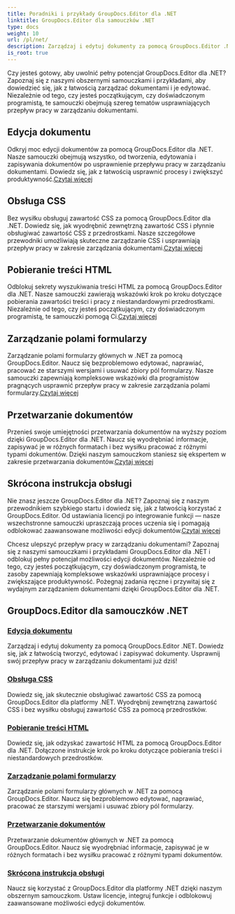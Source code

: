 ```yaml
---
title: Poradniki i przykłady GroupDocs.Editor dla .NET
linktitle: GroupDocs.Editor dla samouczków .NET
type: docs
weight: 10
url: /pl/net/
description: Zarządzaj i edytuj dokumenty za pomocą GroupDocs.Editor .NET. Naucz się przetwarzania dokumentów, edytowania dokumentów, wyszukiwania treści HTML, zarządzania polami formularzy i nie tylko!
is_root: true
---
```


Czy jesteś gotowy, aby uwolnić pełny potencjał GroupDocs.Editor dla .NET? Zapoznaj się z naszymi obszernymi samouczkami i przykładami, aby dowiedzieć się, jak z łatwością zarządzać dokumentami i je edytować. Niezależnie od tego, czy jesteś początkującym, czy doświadczonym programistą, te samouczki obejmują szereg tematów usprawniających przepływ pracy w zarządzaniu dokumentami.

## Edycja dokumentu

 Odkryj moc edycji dokumentów za pomocą GroupDocs.Editor dla .NET. Nasze samouczki obejmują wszystko, od tworzenia, edytowania i zapisywania dokumentów po usprawnienie przepływu pracy w zarządzaniu dokumentami. Dowiedz się, jak z łatwością usprawnić procesy i zwiększyć produktywność.[Czytaj więcej](./document-editing/)

## Obsługa CSS

 Bez wysiłku obsługuj zawartość CSS za pomocą GroupDocs.Editor dla .NET. Dowiedz się, jak wyodrębnić zewnętrzną zawartość CSS i płynnie obsługiwać zawartość CSS z przedrostkami. Nasze szczegółowe przewodniki umożliwiają skuteczne zarządzanie CSS i usprawniają przepływ pracy w zakresie zarządzania dokumentami.[Czytaj więcej](./css-handling/)

## Pobieranie treści HTML

Odblokuj sekrety wyszukiwania treści HTML za pomocą GroupDocs.Editor dla .NET. Nasze samouczki zawierają wskazówki krok po kroku dotyczące pobierania zawartości treści i pracy z niestandardowymi przedrostkami. Niezależnie od tego, czy jesteś początkującym, czy doświadczonym programistą, te samouczki pomogą Ci.[Czytaj więcej](./html-content-retrieval/)

## Zarządzanie polami formularzy

 Zarządzanie polami formularzy głównych w .NET za pomocą GroupDocs.Editor. Naucz się bezproblemowo edytować, naprawiać, pracować ze starszymi wersjami i usuwać zbiory pól formularzy. Nasze samouczki zapewniają kompleksowe wskazówki dla programistów pragnących usprawnić przepływ pracy w zakresie zarządzania polami formularzy.[Czytaj więcej](./form-field-management/)

## Przetwarzanie dokumentów

 Przenieś swoje umiejętności przetwarzania dokumentów na wyższy poziom dzięki GroupDocs.Editor dla .NET. Naucz się wyodrębniać informacje, zapisywać je w różnych formatach i bez wysiłku pracować z różnymi typami dokumentów. Dzięki naszym samouczkom staniesz się ekspertem w zakresie przetwarzania dokumentów.[Czytaj więcej](./document-processing/)

## Skrócona instrukcja obsługi

Nie znasz jeszcze GroupDocs.Editor dla .NET? Zapoznaj się z naszym przewodnikiem szybkiego startu i dowiedz się, jak z łatwością korzystać z GroupDocs.Editor. Od ustawiania licencji po integrowanie funkcji — nasze wszechstronne samouczki upraszczają proces uczenia się i pomagają odblokować zaawansowane możliwości edycji dokumentów.[Czytaj więcej](./quick-start-guide/)

Chcesz ulepszyć przepływ pracy w zarządzaniu dokumentami? Zapoznaj się z naszymi samouczkami i przykładami GroupDocs.Editor dla .NET i odblokuj pełny potencjał możliwości edycji dokumentów. Niezależnie od tego, czy jesteś początkującym, czy doświadczonym programistą, te zasoby zapewniają kompleksowe wskazówki usprawniające procesy i zwiększające produktywność. Pożegnaj zadania ręczne i przywitaj się z wydajnym zarządzaniem dokumentami dzięki GroupDocs.Editor dla .NET.
## GroupDocs.Editor dla samouczków .NET 
### [Edycja dokumentu](./document-editing/)
Zarządzaj i edytuj dokumenty za pomocą GroupDocs.Editor .NET. Dowiedz się, jak z łatwością tworzyć, edytować i zapisywać dokumenty. Usprawnij swój przepływ pracy w zarządzaniu dokumentami już dziś!
### [Obsługa CSS](./css-handling/)
Dowiedz się, jak skutecznie obsługiwać zawartość CSS za pomocą GroupDocs.Editor dla platformy .NET. Wyodrębnij zewnętrzną zawartość CSS i bez wysiłku obsługuj zawartość CSS za pomocą przedrostków.
### [Pobieranie treści HTML](./html-content-retrieval/)
Dowiedz się, jak odzyskać zawartość HTML za pomocą GroupDocs.Editor dla .NET. Dołączone instrukcje krok po kroku dotyczące pobierania treści i niestandardowych przedrostków.
### [Zarządzanie polami formularzy](./form-field-management/)
Zarządzanie polami formularzy głównych w .NET za pomocą GroupDocs.Editor. Naucz się bezproblemowo edytować, naprawiać, pracować ze starszymi wersjami i usuwać zbiory pól formularzy.
### [Przetwarzanie dokumentów](./document-processing/)
Przetwarzanie dokumentów głównych w .NET za pomocą GroupDocs.Editor. Naucz się wyodrębniać informacje, zapisywać je w różnych formatach i bez wysiłku pracować z różnymi typami dokumentów.
### [Skrócona instrukcja obsługi](./quick-start-guide/)
Naucz się korzystać z GroupDocs.Editor dla platformy .NET dzięki naszym obszernym samouczkom. Ustaw licencje, integruj funkcje i odblokowuj zaawansowane możliwości edycji dokumentów.